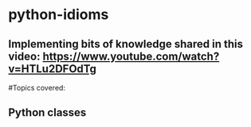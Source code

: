 # python-idioms
## Implementing bits of knowledge shared in this video: https://www.youtube.com/watch?v=HTLu2DFOdTg 

#Topics covered:
## Python classes